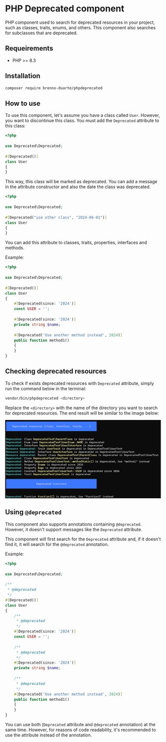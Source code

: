 # PHP Deprecated component

PHP component used to search for deprecated resources in your project, such as classes, traits, enums, and others. This component also searches for subclasses that are deprecated.

## Requeirements

- PHP >= 8.3

## Installation

```bash
composer require brenno-duarte/phpdeprecated
```

## How to use

To use this component, let's assume you have a class called `User`. However, you want to discontinue this class. You must add the `Deprecated` attribute to this class:

```php
<?php

use Deprecated\Deprecated;

#[Deprecated()]
class User
{
}
```

This way, this class will be marked as deprecated. You can add a message in the attribute constructor and also the date the class was deprecated.

```php
<?php

use Deprecated\Deprecated;

#[Deprecated("use other class", "2024-06-01")]
class User
{
}
```

You can add this attribute to classes, traits, properties, interfaces and methods.

Example:

```php
<?php

use Deprecated\Deprecated;

#[Deprecated()]
class User
{
    #[Deprecated(since: '2024')]
    const USER = '';

    #[Deprecated(since: '2024')]
    private string $name;
    
    #[Deprecated('Use another method instead', 2024)]
    public function method1()
    {
    }
}
```

## Checking deprecated resources

To check if exists deprecated resources with `Deprecated` attribute, simply run the command below in the terminal:

```bash
vendor/bin/phpdeprecated <directory>
```

Replace the `<directory>` with the name of the directory you want to search for deprecated resources. The end result will be similar to the image below:

![php deprecated component](image.png)

## Using `@deprecated`

This component also supports annotations containing `@deprecated`. However, it doesn't support messages like the `Deprecated` attribute.

This component will first search for the `Deprecated` attribute and, if it doesn't find it, it will search for the `@deprecated` annotation.

Example:

```php
<?php

use Deprecated\Deprecated;

/**
 * @deprecated
 */
#[Deprecated()]
class User
{
    /**
     * @deprecated
     */
    #[Deprecated(since: '2024')]
    const USER = '';

    /**
     * @deprecated
     */
    #[Deprecated(since: '2024')]
    private string $name;
    
    /**
     * @deprecated
     */
    #[Deprecated('Use another method instead', 2024)]
    public function method1()
    {
    }
}
```

You can use both (`Deprecated` attribute and `@deprecated` annotation) at the same time. However, for reasons of code readability, it's recommended to use the attribute instead of the annotation.